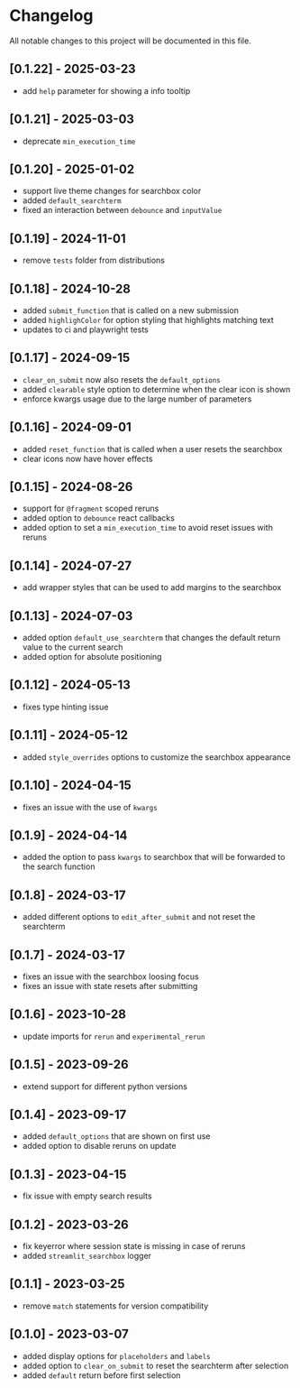 # Changelog

All notable changes to this project will be documented in this file.

## [0.1.22] - 2025-03-23

- add `help` parameter for showing a info tooltip

## [0.1.21] - 2025-03-03

- deprecate `min_execution_time`

## [0.1.20] - 2025-01-02

- support live theme changes for searchbox color
- added `default_searchterm`
- fixed an interaction between `debounce` and `inputValue`

## [0.1.19] - 2024-11-01

- remove `tests` folder from distributions

## [0.1.18] - 2024-10-28

- added `submit_function` that is called on a new submission
- added `highlighColor` for option styling that highlights matching text
- updates to ci and playwright tests

## [0.1.17] - 2024-09-15

- `clear_on_submit` now also resets the `default_options`
- added `clearable` style option to determine when the clear icon is shown
- enforce kwargs usage due to the large number of parameters

## [0.1.16] - 2024-09-01

- added `reset_function` that is called when a user resets the searchbox
- clear icons now have hover effects

## [0.1.15] - 2024-08-26

- support for `@fragment` scoped reruns
- added option to `debounce` react callbacks
- added option to set a `min_execution_time` to avoid reset issues with reruns

## [0.1.14] - 2024-07-27

- add wrapper styles that can be used to add margins to the searchbox

## [0.1.13] - 2024-07-03

- added option `default_use_searchterm` that changes the default return value to the current search
- added option for absolute positioning

## [0.1.12] - 2024-05-13

- fixes type hinting issue

## [0.1.11] - 2024-05-12

- added `style_overrides` options to customize the searchbox appearance

## [0.1.10] - 2024-04-15

- fixes an issue with the use of `kwargs`

## [0.1.9] - 2024-04-14

- added the option to pass `kwargs` to searchbox that will be forwarded to the search function


## [0.1.8] - 2024-03-17

- added different options to `edit_after_submit` and not reset the searchterm

## [0.1.7] - 2024-03-17

- fixes an issue with the searchbox loosing focus
- fixes an issue with state resets after submitting

## [0.1.6] - 2023-10-28

- update imports for `rerun` and `experimental_rerun`

## [0.1.5] - 2023-09-26

- extend support for different python versions

## [0.1.4] - 2023-09-17

- added `default_options` that are shown on first use
- added option to disable reruns on update

## [0.1.3] - 2023-04-15

- fix issue with empty search results

## [0.1.2] - 2023-03-26

- fix keyerror where session state is missing in case of reruns
- added `streamlit_searchbox` logger

## [0.1.1] - 2023-03-25

- remove `match` statements for version compatibility

## [0.1.0] - 2023-03-07

- added display options for `placeholders` and `labels`
- added option to `clear_on_submit` to reset the searchterm after selection
- added `default` return before first selection
